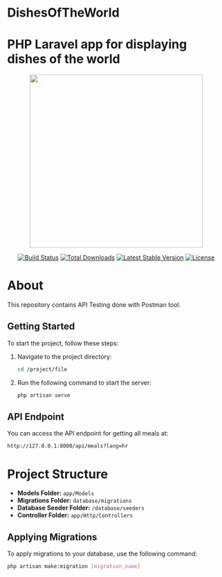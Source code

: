 
# DishesOfTheWorld
PHP Laravel app for displaying dishes of the world
=======
<p align="center"><a href="https://laravel.com" target="_blank"><img src="https://raw.githubusercontent.com/laravel/art/master/logo-lockup/5%20SVG/2%20CMYK/1%20Full%20Color/laravel-logolockup-cmyk-red.svg" width="400"></a></p>

<p align="center">
<a href="https://travis-ci.org/laravel/framework"><img src="https://travis-ci.org/laravel/framework.svg" alt="Build Status"></a>
<a href="https://packagist.org/packages/laravel/framework"><img src="https://img.shields.io/packagist/dt/laravel/framework" alt="Total Downloads"></a>
<a href="https://packagist.org/packages/laravel/framework"><img src="https://img.shields.io/packagist/v/laravel/framework" alt="Latest Stable Version"></a>
<a href="https://packagist.org/packages/laravel/framework"><img src="https://img.shields.io/packagist/l/laravel/framework" alt="License"></a>
</p>


# About 

This repository contains API Testing done with Postman tool.

## Getting Started

To start the project, follow these steps:

1. Navigate to the project directory:
    ```bash
    cd /project/file
    ```

2. Run the following command to start the server:
    ```bash
    php artisan serve
    ```

## API Endpoint

You can access the API endpoint for getting all meals at:

  ```bash
http://127.0.0.1:8000/api/meals?lang=hr
```

# Project Structure

- **Models Folder:** `app/Models`
- **Migrations Folder:** `database/migrations`
- **Database Seeder Folder:** `/database/seeders`
- **Controller Folder:** `app/Http/Controllers`

## Applying Migrations

To apply migrations to your database, use the following command:

```bash
php artisan make:migration [migration_name]

